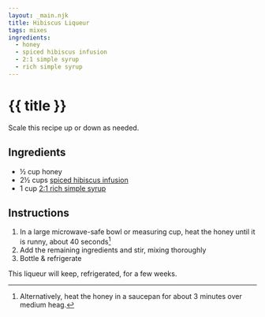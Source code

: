 ```yaml
---
layout: _main.njk
title: Hibiscus Liqueur
tags: mixes
ingredients:
  - honey
  - spiced hibiscus infusion
  - 2:1 simple syrup
  - rich simple syrup
---
```


<!-- markdownlint-disable MD025 -->
# {{ title }}
<!-- markdownlint-disable MD025 -->

<tiki-callout type="tip">

  Scale this recipe up or down as needed.

</tiki-callout>

## Ingredients

* &frac12; cup honey
* 2&frac12; cups [spiced hibiscus infusion](/mixes/spiced-hibiscus-infusion/)
* 1 cup [2:1 rich simple syrup](/mixes/2-1-simple-syrup/)

## Instructions

1. In a large microwave-safe bowl or measuring cup, heat the honey until it is runny, about 40 seconds[^1]
2. Add the remaining ingredients and stir, mixing thoroughly
3. Bottle & refrigerate

[^1]: Alternatively, heat the honey in a saucepan for about 3 minutes over medium heag.

<tiki-callout type="note">

  This liqueur will keep, refrigerated, for a few weeks.

</tiki-callout>
